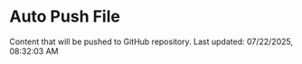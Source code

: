 # Auto Push File

Content that will be pushed to GitHub repository.
Last updated: 07/22/2025, 08:32:03 AM